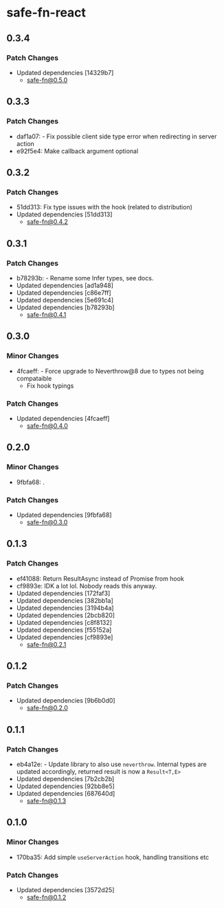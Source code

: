 # safe-fn-react

## 0.3.4

### Patch Changes

- Updated dependencies [14329b7]
  - safe-fn@0.5.0

## 0.3.3

### Patch Changes

- daf1a07: - Fix possible client side type error when redirecting in server action
- e92f5e4: Make callback argument optional

## 0.3.2

### Patch Changes

- 51dd313: Fix type issues with the hook (related to distribution)
- Updated dependencies [51dd313]
  - safe-fn@0.4.2

## 0.3.1

### Patch Changes

- b78293b: - Rename some Infer types, see docs.
- Updated dependencies [ad1a948]
- Updated dependencies [c86e7ff]
- Updated dependencies [5e691c4]
- Updated dependencies [b78293b]
  - safe-fn@0.4.1

## 0.3.0

### Minor Changes

- 4fcaeff: - Force upgrade to Neverthrow@8 due to types not being compataible
  - Fix hook typings

### Patch Changes

- Updated dependencies [4fcaeff]
  - safe-fn@0.4.0

## 0.2.0

### Minor Changes

- 9fbfa68: .

### Patch Changes

- Updated dependencies [9fbfa68]
  - safe-fn@0.3.0

## 0.1.3

### Patch Changes

- ef41088: Return ResultAsync instead of Promise<Result> from hook
- cf9893e: IDK a lot lol. Nobody reads this anyway.
- Updated dependencies [172faf3]
- Updated dependencies [382bb1a]
- Updated dependencies [3194b4a]
- Updated dependencies [2bcb820]
- Updated dependencies [c8f8132]
- Updated dependencies [f55152a]
- Updated dependencies [cf9893e]
  - safe-fn@0.2.1

## 0.1.2

### Patch Changes

- Updated dependencies [9b6b0d0]
  - safe-fn@0.2.0

## 0.1.1

### Patch Changes

- eb4a12e: - Update library to also use `neverthrow`. Internal types are updated accordingly, returned result is now a `Result<T,E>`
- Updated dependencies [7b2cb2b]
- Updated dependencies [92bb8e5]
- Updated dependencies [687640d]
  - safe-fn@0.1.3

## 0.1.0

### Minor Changes

- 170ba35: Add simple `useServerAction` hook, handling transitions etc

### Patch Changes

- Updated dependencies [3572d25]
  - safe-fn@0.1.2
